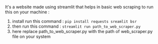 It's a website made using streamlit that helps in basic web scraping 
to run this on your machine :
   1. install run this command :  ```pip install requests sreamlit bsr```
   2. then run this command : ```streamlit run path_to_web_scraper.py```
   3. here replace  path_to_web_scraper.py with the path of web_scraper.py file on your system
